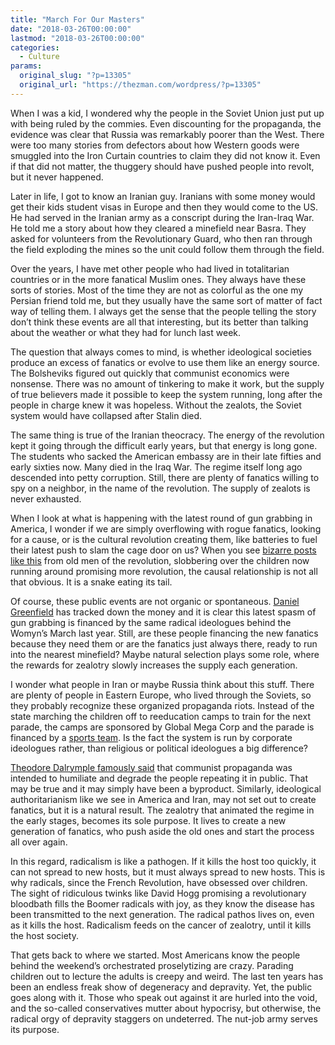 ```yaml
---
title: "March For Our Masters"
date: "2018-03-26T00:00:00"
lastmod: "2018-03-26T00:00:00"
categories:
  - Culture
params:
  original_slug: "?p=13305"
  original_url: "https://thezman.com/wordpress/?p=13305"
---
```


When I was a kid, I wondered why the people in the Soviet Union just put
up with being ruled by the commies. Even discounting for the propaganda,
the evidence was clear that Russia was remarkably poorer than the West.
There were too many stories from defectors about how Western goods were
smuggled into the Iron Curtain countries to claim they did not know it.
Even if that did not matter, the thuggery should have pushed people into
revolt, but it never happened.

Later in life, I got to know an Iranian guy. Iranians with some money
would get their kids student visas in Europe and then they would come to
the US. He had served in the Iranian army as a conscript during the
Iran-Iraq War. He told me a story about how they cleared a minefield
near Basra. They asked for volunteers from the Revolutionary Guard, who
then ran through the field exploding the mines so the unit could follow
them through the field.

Over the years, I have met other people who had lived in totalitarian
countries or in the more fanatical Muslim ones. They always have these
sorts of stories. Most of the time they are not as colorful as the one
my Persian friend told me, but they usually have the same sort of matter
of fact way of telling them. I always get the sense that the people
telling the story don’t think these events are all that interesting, but
its better than talking about the weather or what they had for lunch
last week.

The question that always comes to mind, is whether ideological societies
produce an excess of fanatics or evolve to use them like an energy
source. The Bolsheviks figured out quickly that communist economics were
nonsense. There was no amount of tinkering to make it work, but the
supply of true believers made it possible to keep the system running,
long after the people in charge knew it was hopeless. Without the
zealots, the Soviet system would have collapsed after Stalin died.

The same thing is true of the Iranian theocracy. The energy of the
revolution kept it going through the difficult early years, but that
energy is long gone. The students who sacked the American embassy are in
their late fifties and early sixties now. Many died in the Iraq War. The
regime itself long ago descended into petty corruption. Still, there are
plenty of fanatics willing to spy on a neighbor, in the name of the
revolution. The supply of zealots is never exhausted.

When I look at what is happening with the latest round of gun grabbing
in America, I wonder if we are simply overflowing with rogue fanatics,
looking for a cause, or is the cultural revolution creating them, like
batteries to fuel their latest push to slam the cage door on us? When
you see [bizarre posts like
this](https://www.washingtonpost.com/news/arts-and-entertainment/wp/2018/03/25/emma-gonzalez-and-the-wordless-act-that-moved-a-nation/?utm_term=.293db96c5490)
from old men of the revolution, slobbering over the children now running
around promising more revolution, the causal relationship is not all
that obvious. It is a snake eating its tail.

Of course, these public events are not organic or spontaneous. [Daniel
Greenfield](https://sultanknish.blogspot.com/2018/03/who-runs-march-for-our-lives.html)
has tracked down the money and it is clear this latest spasm of gun
grabbing is financed by the same radical ideologues behind the Womyn’s
March last year. Still, are these people financing the new fanatics
because they need them or are the fanatics just always there, ready to
run into the nearest minefield? Maybe natural selection plays some role,
where the rewards for zealotry slowly increases the supply each
generation.

I wonder what people in Iran or maybe Russia think about this stuff.
There are plenty of people in Eastern Europe, who lived through the
Soviets, so they probably recognize these organized propaganda riots.
Instead of the state marching the children off to reeducation camps to
train for the next parade, the camps are sponsored by Global Mega Corp
and the parade is financed by a [sports
team](http://www.breitbart.com/sports/2018/03/24/new-england-patriots-bob-kraft-lent-team-plane-parkland-families-march-transport-request-gabby-giffords-mark-kelly/).
Is the fact the system is run by corporate ideologues rather, than
religious or political ideologues a big difference?

[Theodore Dalrymple famously
said](http://archive.frontpagemag.com/readArticle.aspx?ARTID=7445) that
communist propaganda was intended to humiliate and degrade the people
repeating it in public. That may be true and it may simply have been a
byproduct. Similarly, ideological authoritarianism like we see in
America and Iran, may not set out to create fanatics, but it is a
natural result. The zealotry that animated the regime in the early
stages, becomes its sole purpose. It lives to create a new generation of
fanatics, who push aside the old ones and start the process all over
again.

In this regard, radicalism is like a pathogen. If it kills the host too
quickly, it can not spread to new hosts, but it must always spread to
new hosts. This is why radicals, since the French Revolution, have
obsessed over children. The sight of ridiculous twinks like David Hogg
promising a revolutionary bloodbath fills the Boomer radicals with joy,
as they know the disease has been transmitted to the next generation.
The radical pathos lives on, even as it kills the host. Radicalism feeds
on the cancer of zealotry, until it kills the host society.

That gets back to where we started. Most Americans know the people
behind the weekend’s orchestrated proselytizing are crazy. Parading
children out to lecture the adults is creepy and weird. The last ten
years has been an endless freak show of degeneracy and depravity. Yet,
the public goes along with it. Those who speak out against it are hurled
into the void, and the so-called conservatives mutter about hypocrisy,
but otherwise, the radical orgy of depravity staggers on undeterred. The
nut-job army serves its purpose.
